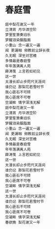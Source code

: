 # 春庭雪

    庭中梨花谢又一年
    立清宵 月华洒空阶
    梦里笙箫奏旧乐
    梦醒泪染胭脂面
    小重山 念一遍又一遍
    闻 更漏咽 频教前尘辞长夜
    久无眠 深坐对宫檐
    多情最是春庭雪
    年年落满离人苑
    薛涛笺 上言若如初见
    这一世
    太漫长却止步咫尺天涯间
    谁仍记 那梨花若雪时节
    我心匪石不可转
    我心匪席不可卷
    空凝眸 情字深浅无解
    庭中梨花谢又一年
    立清宵 月华洒空阶
    梦里笙箫奏旧乐
    梦醒泪染胭脂面
    小重山 念一遍又一遍
    闻 更漏咽 频教前尘辞长夜
    久无眠 深坐对宫檐
    多情最是春庭雪
    年年落满离人苑
    薛涛笺 上言若如初见
    这一世
    太漫长却止步咫尺天涯间
    谁仍记 那梨花若雪时节
    我心匪石不可转
    我心匪席不可卷
    空凝眸 情字深浅无解
    这一世
    太漫长却止步咫尺天涯间
    谁仍记 那梨花若雪时节
    我心匪石不可转
    我心匪席不可卷
    空凝眸 情字深浅无解
    春欲晚 梨花谢又一年
